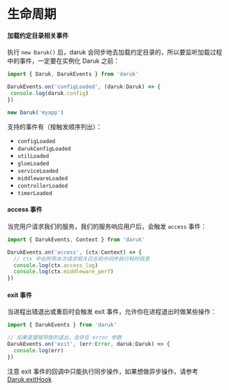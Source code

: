 # 生命周期

#### 加载约定目录相关事件

 执行 `new Daruk()` 后，daruk 会同步地去加载约定目录的，所以要监听加载过程中的事件，一定要在实例化 Daruk 之前：

 ```ts
import { Daruk, DarukEvents } from 'daruk'

DarukEvents.on('configLoaded', (daruk:Daruk) => {
  console.log(daruk.config)
})

new Daruk('myapp')
```

支持的事件有（按触发顺序列出）：

- `configLoaded` 
- `darukConfigLoaded`  
- `utilLoaded`  
- `glueLoaded`  
- `serviceLoaded`  
- `middlewareLoaded`  
- `controllerLoaded`  
- `timerLoaded` 


#### access 事件

当完用户请求我们的服务，我们的服务响应用户后，会触发 `access` 事件：

```ts
import { DarukEvents, Context } from 'daruk'

DarukEvents.on('access', (ctx:Context) => {
  // ctx 中会附带本次请求相关日志和中间件执行耗时信息
  console.log(ctx.access_log)
  console.log(ctx.middleware_perf)
})
```

#### exit 事件

当进程出错退出或重启时会触发 exit 事件，允许你在进程退出时做某些操作：

```ts
import { DarukEvents } from 'daruk'

// 如果是报错导致的退出，会存在 error 参数
DarukEvents.on('exit', (err:Error, daruk:Daruk) => {
  console.log(err)
})
```
注意 exit 事件的回调中只能执行同步操作，如果想做异步操作，请参考 [Daruk.exitHook](./api.html#exithook)

